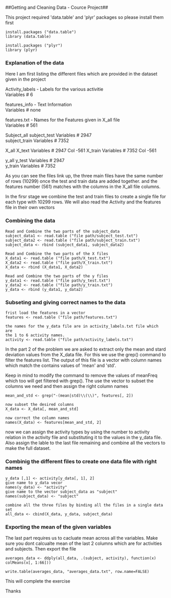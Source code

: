 
 
##Getting and Cleaning Data - Cource Project##
 
 This project required 'data.table' and 'plyr' packages so please install them first
 
```{r}
install.packages ("data.table")
library (data.table)

install.packages ("plyr")
library (plyr)
```

### Explanation of the data ###
Here I am first listing the different files which are provided in the dataset given in the project

        		
				
Activity_labels	- Labels for the various activitie              
Variables # 6	

features_info	- Text Information	                        
Variables # none

features.txt	- Names for the Features given in X_all file    
Variables # 561	
				
Subject_all	subject_test		        Variables # 2947	
	        subject_train		        Variables # 7352	
				
X_all	        X_text                          Variables # 2947 Col -561
	        X_train		                Variables # 7352 Col -561
				
y_all	        y_test		                Variables # 2947	
	        y_train		                Variables # 7352	
				
As you can see the files link up, the three main files have the same number of rows (10299) once the test and train data are added together. and the features number (561) matches with the columns in the X_all file columns.

In the firsr stage we combine the test and train files to create a single file for each type with 10299 rows. We will also read the Activity and the features file in their own vectors

### Combining the data ###
```{r}
Read and Combine the two parts of the subject_data
subject_data1 <- read.table ("file path/subject_test.txt")
subject_data2 <- read.table ("file path/subject_train.txt")
subject_data <- rbind (subject_data1, subject_data2)

Read and Combine the two parts of the X files
X_data1 <- read.table ("file path/X_test.txt")
X_data2 <- read.table ("file path/X_train.txt")
X_data <- rbind (X_data1, X_data2)

Read and Combine the two parts of the y files
y_data1 <- read.table ("file path/y_test.txt")
y_data2 <- read.table ("file path/y_train.txt")
y_data <- rbind (y_data1, y_data2)
```

### Subseting and giving correct names to the data ###

```{r}
frist load the features in a vector 
features <- read.table ("file path/features.txt")

the names for the y_data file are in activity_labels.txt file which are
the 1 to 6 activity names. 
activity <- read.table ("file path/activity_labels.txt")
```


In the part 2 of the problem we are asked to extract only the mean and stard deviation values from the X_data file. For this we use the grep() command to filter the features list. The output of this file is a vector with column names which match the contains values of 'mean' and 'std'. 

Keep in mind to modify the command to remove the values of meanFreq which too will get filtered with grep(). The use the vector to subset the columns we need and then assign the right column names


```{r}
mean_and_std <- grep("-(mean|std)\\(\\)", features[, 2])

now subset the desired columns
X_data <- X_data[, mean_and_std]

now correct the column names
names(X_data) <- features[mean_and_std, 2]
```

now we can assign the activity types by using the number to activity relation in the activity file and substituting it to the values in the y_data file. Also assign the lable to the last file remaining and combine all the vectors to make the full dataset.

### Combinig the different files to create one data file with right names ###
```{r}
y_data [,1] <- activity[y_data[, 1], 2]
give name to y_data vecor
names(y_data) <- "activity"
give name to the vector subject_data as "subject"
names(subject_data) <- "subject"

combine all the three files by binding all the files in a single data set 
all_data <- cbind(X_data, y_data, subject_data)
```

### Exporting the mean of the given variables ###

The last part requires us to cacluate mean across all the variables. Make sure you dont calcualte mean of the last 2 columns which are for activities and subjects. Then export the file 

```{r}
averages_data <- ddply(all_data, .(subject, activity), function(x) colMeans(x[, 1:66]))

write.table(averages_data, "averages_data.txt", row.name=FALSE)

```
This will complete the exercise


Thanks
